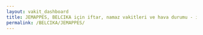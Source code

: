 ```yaml
---
layout: vakit_dashboard
title: JEMAPPES, BELCIKA için iftar, namaz vakitleri ve hava durumu - ilçe/eyalet seç
permalink: /BELCIKA/JEMAPPES/
---
```


<script type="text/javascript">
  var GLOBAL_COUNTRY = 'BELCIKA';
  var GLOBAL_CITY = 'JEMAPPES';
  var GLOBAL_STATE = '';
  var lat = 72;
  var lon = 21;
</script>
